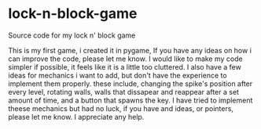 # lock-n-block-game
Source code for my lock n' block game

This is my first game, i created it in pygame, If you have any ideas on how i can improve the code, please let me know.
I would like to make my code simpler if possible, it feels like it is a little too cluttered.
I also have a few ideas for mechanics i want to add, but don't have the experience to implement them properly.
these include, changing the spike's position after every level, rotating walls,
walls that dissapear and reappear after a set amount of time, and a button that spawns the key.
I have tried to implement theese mechanics but had no luck, if you have and ideas, or pointers,
please let me know. I appreciate any help.
